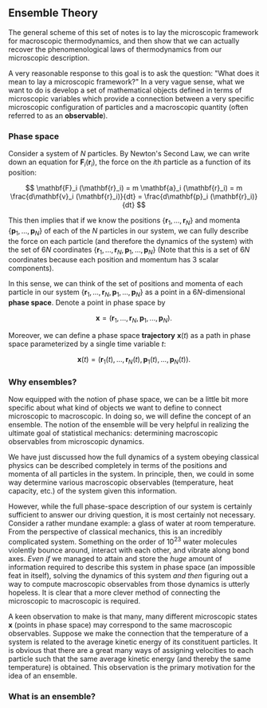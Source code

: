 ## Ensemble Theory

The general scheme of this set of notes is to lay the microscopic framework for macroscopic thermodynamics, and then show that we can actually recover the phenomenological laws of thermodynamics from our microscopic description.

A very reasonable response to this goal is to ask the question: "What does it mean to lay a microscopic framework?" In a very vague sense, what we want to do is develop a set of mathematical objects defined in terms of microscopic variables which provide a connection between a very specific microscopic configuration of particles and a macroscopic quantity (often referred to as an **observable**).

### Phase space

Consider a system of $N$ particles. By Newton's Second Law, we can write down an equation for $\mathbf{F}_i (\mathbf{r}_i)$, the force on the $i$th particle as a function of its position:

$$ \mathbf{F}_i (\mathbf{r}_i) = m \mathbf{a}_i (\mathbf{r}_i) = m \frac{d\mathbf{v}_i (\mathbf{r}_i)}{dt} = \frac{d\mathbf{p}_i (\mathbf{r}_i)}{dt} $$

This then implies that if we know the positions $\{ \mathbf{r}_1, ..., \mathbf{r}_N \}$ and momenta $\{ \mathbf{p}_1, ..., \mathbf{p}_N \}$ of each of the $N$ particles in our system, we can fully describe the force on each particle (and therefore the dynamics of the system) with the set of $6N$ coordinates $\{ \mathbf{r}_1, ..., \mathbf{r}_N, \mathbf{p}_1, ..., \mathbf{p}_N \}$ (Note that this is a set of $6N$ coordinates because each position and momentum has 3 scalar components).

In this sense, we can think of the set of positions and momenta of each particle in our system $\{ \mathbf{r}_1, ..., \mathbf{r}_N, \mathbf{p}_1, ..., \mathbf{p}_N \}$ as a point in a $6N$-dimensional **phase space**. Denote a point in phase space by 

$$
\mathbf{x} = (\mathbf{r}_1, ..., \mathbf{r}_N, \mathbf{p}_1, ..., \mathbf{p}_N).
$$

Moreover, we can define a phase space **trajectory** $\mathbf{x}(t)$ as a path in phase space parameterized by a single time variable $t$: 

$$
\mathbf{x}(t) = (\mathbf{r}_1(t), ..., \mathbf{r}_N(t), \mathbf{p}_1(t), ..., \mathbf{p}_N(t)).
$$

### Why ensembles?

Now equipped with the notion of phase space, we can be a little bit more specific about what kind of objects we want to define to connect microscopic to macroscopic. In doing so, we will define the concept of an ensemble. The notion of the ensemble will be very helpful in realizing the ultimate goal of statistical mechanics: determining macroscopic observables from microscopic dynamics.

We have just discussed how the full dynamics of a system obeying classical physics can be described completely in terms of the positions and momenta of all particles in the system. In principle, then, we could in some way determine various macroscopic observables (temperature, heat capacity, etc.) of the system given this information.

However, while the full phase-space description of our system is certainly sufficient to answer our driving question, it is most certainly not necessary. Consider a rather mundane example: a glass of water at room temperature. From the perspective of classical mechanics, this is an incredibly complicated system. Something on the order of $10^{23}$ water molecules violently bounce around, interact with each other, and vibrate along bond axes.  _Even if_ we managed to attain and store the _huge_ amount of information required to describe this system in phase space (an impossible feat in itself), solving the dynamics of this system _and then_ figuring out a way to compute macroscopic observables from those dynamics is utterly hopeless. It is clear that a more clever method of connecting the microscopic to macroscopic is required.

A keen observation to make is that many, many different microscopic states $\mathbf{x}$ (points in phase space) may correspond to the same macroscopic observables. Suppose we make the connection that the temperature of a system is related to the average kinetic energy of its constituent particles. It is obvious that there are a great many ways of assigning velocities to each particle such that the same average kinetic energy (and thereby the same temperature) is obtained. This observation is the primary motivation for the idea of an ensemble.

### What is an ensemble?

